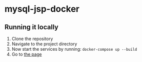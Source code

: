 # mysql-jsp-docker

## Running it locally
1. Clone the repository
2. Navigate to the project directory
3. Now start the services by running: `docker-compose up --build`
4. Go to [the page](http://localhost:8080/organdonor/index.jsp)
